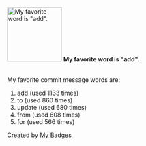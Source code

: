 <img src="https://my-badges.github.io/my-badges/favorite-word.png" alt="My favorite word is &quot;add&quot;." title="My favorite word is &quot;add&quot;." width="128">
<strong>My favorite word is &quot;add&quot;.</strong>
<br><br>

My favorite commit message words are:

1. add (used 1133 times)
2. to (used 860 times)
3. update (used 680 times)
4. from (used 608 times)
5. for (used 566 times)


Created by <a href="https://github.com/my-badges/my-badges">My Badges</a>